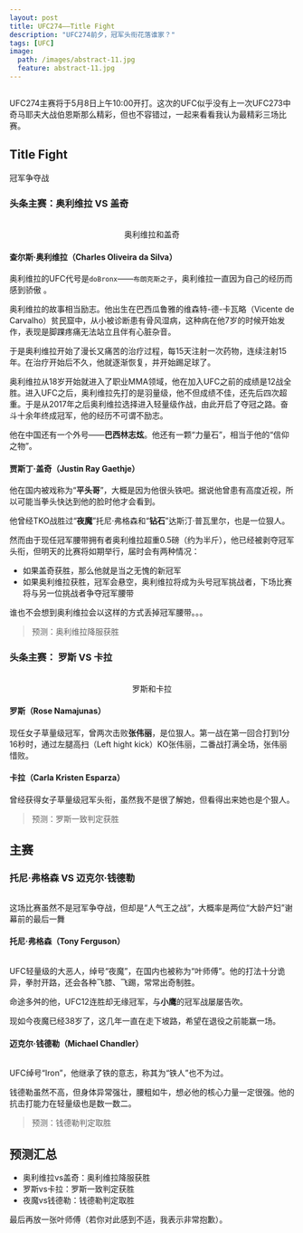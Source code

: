 ```yaml
---
layout: post
title: UFC274——Title Fight
description: "UFC274前夕，冠军头衔花落谁家？"
tags: [UFC]
image:
  path: /images/abstract-11.jpg
  feature: abstract-11.jpg
---
```

<figure>
	<center>
         <a href="/images/ufc274_1.jpg"><img src="/images/ufc274_1.jpg" alt=""></a>
	</center>
</figure>

UFC274主赛将于5月8日上午10:00开打。这次的UFC似乎没有上一次UFC273中奇马耶夫大战伯恩斯那么精彩，但也不容错过，一起来看看我认为最精彩三场比赛。

## Title Fight

冠军争夺战

### 头条主赛：奥利维拉 VS 盖奇

<figure class="half">
	<img src="/images/ufc274_2.jpg" alt="">
	<img src="/images/ufc274_3.jpg" alt="">
  <center><figcaption>奥利维拉和盖奇</figcaption></center>
</figure>

#### 查尔斯·奥利维拉（Charles Oliveira da Silva）

奥利维拉的UFC代号是`doBronx`——`布朗克斯之子`，奥利维拉一直因为自己的经历而感到骄傲 。

奥利维拉的故事相当励志。他出生在巴西瓜鲁雅的维森特-德-卡瓦略（Vicente de Carvalho）贫民窟中，从小被诊断患有骨风湿病，这种病在他7岁的时候开始发作，表现是脚踝疼痛无法站立且伴有心脏杂音。

于是奥利维拉开始了漫长又痛苦的治疗过程，每15天注射一次药物，连续注射15年。在治疗开始后不久，他就逐渐恢复，并开始踢足球了。

奥利维拉从18岁开始就进入了职业MMA领域，他在加入UFC之前的成绩是12战全胜。进入UFC之后，奥利维拉先打的是羽量级，他不但成绩不佳，还先后四次超重。于是从2017年之后奥利维拉选择进入轻量级作战，由此开启了夺冠之路。奋斗十余年终成冠军，他的经历不可谓不励志。

他在中国还有一个外号——**巴西林志炫**。他还有一颗“力量石”，相当于他的“信仰之物”。

#### 贾斯丁·盖奇（Justin Ray Gaethje）

他在国内被戏称为“**平头哥**”，大概是因为他很头铁吧。据说他曾患有高度近视，所以可能当拳头快达到他的脸时他才会看到。

他曾经TKO战胜过“**夜魔**”托尼·弗格森和“**钻石**”达斯汀·普瓦里尔，也是一位狠人。

然而由于现任冠军腰带拥有者奥利维拉超重0.5磅（约为半斤），他已经被剥夺冠军头衔，但明天的比赛将如期举行，届时会有两种情况：

- 如果盖奇获胜，那么他就是当之无愧的新冠军
- 如果奥利维拉获胜，冠军会悬空，奥利维拉将成为头号冠军挑战者，下场比赛将与另一位挑战者争夺冠军腰带

谁也不会想到奥利维拉会以这样的方式丢掉冠军腰带。。。

> 预测：奥利维拉降服获胜

### 头条主赛： 罗斯 VS 卡拉

<figure class="half">
	<img src="/images/ufc274_4.jpg" alt="">
	<img src="/images/ufc274_5.jpg" alt="">
  <center><figcaption>罗斯和卡拉</figcaption></center>
</figure>

#### 罗斯（Rose Namajunas）

现任女子草量级冠军，曾两次击败**张伟丽**，是位狠人。第一战在第一回合打到1分16秒时，通过左腿高扫（Left hight kick）KO张伟丽，二番战打满全场，张伟丽惜败。

#### 卡拉（Carla Kristen Esparza）

曾经获得女子草量级冠军头衔，虽然我不是很了解她，但看得出来她也是个狠人。

> 预测：罗斯一致判定获胜


## 主赛

### 托尼·弗格森 VS 迈克尔·钱德勒

<figure>
	<center>
         <a href="/images/ufc274_6.jpg"><img src="/images/ufc274_6.jpg" alt=""></a>
	</center>
</figure>

这场比赛虽然不是冠军争夺战，但却是“人气王之战”，大概率是两位“大龄产妇”谢幕前的最后一舞

#### 托尼·弗格森（Tony Ferguson）

<figure>
	<center>
         <a href="/images/ufc274_9.jpg"><img src="/images/ufc274_9.jpg" alt=""></a>
	</center>
</figure>

UFC轻量级的大恶人，绰号“夜魔”，在国内也被称为“叶师傅”。他的打法十分诡异，拳肘开路，还会各种飞膝、飞踢，常常出奇制胜。

命途多舛的他，UFC12连胜却无缘冠军，与**小鹰**的冠军战屡屡告吹。


现如今夜魔已经38岁了，这几年一直在走下坡路，希望在退役之前能赢一场。


#### 迈克尔·钱德勒（Michael Chandler）

<figure>
	<center>
         <a href="/images/ufc274_8.jpg"><img src="/images/ufc274_8.jpg" alt=""></a>
	</center>
</figure>

UFC绰号“Iron”，他继承了铁的意志，称其为“铁人”也不为过。

钱德勒虽然不高，但身体异常强壮，腰粗如牛，想必他的核心力量一定很强。他的抗击打能力在轻量级也是数一数二。

> 预测：钱德勒判定取胜


## 预测汇总

- 奥利维拉vs盖奇：奥利维拉降服获胜
- 罗斯vs卡拉：罗斯一致判定获胜
- 夜魔vs钱德勒：钱德勒判定取胜

最后再放一张叶师傅（若你对此感到不适，我表示非常抱歉）。

<figure>
	<center>
         <a href="/images/ufc274_7.jpg"><img src="/images/ufc274_7.jpg" alt=""></a>
	</center>
</figure>
